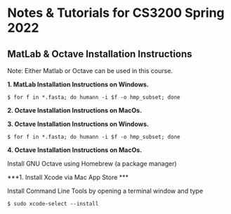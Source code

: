 # Notes & Tutorials for CS3200 Spring 2022


## MatLab & Octave Installation Instructions
Note: Either Matlab or Octave can be used in this course.

**1. MatLab Installation Instructions on Windows.**

<div class="language-markdown highlighter-rouge"><div class="highlight"><pre class="highlight"><code><span class="gh">$ for f in *.fasta; do humann -i $f -o hmp_subset; done</span>
</code></pre></div></div>

**2. Octave Installation Instructions on MacOs.**

**3. Octave Installation Instructions on Windows.**

<div class="language-markdown highlighter-rouge"><div class="highlight"><pre class="highlight"><code><span class="gh">$ for f in *.fasta; do humann -i $f -o hmp_subset; done</span>
</code></pre></div></div>

**4. Octave Installation Instructions on MacOs.**

Install GNU Octave using Homebrew (a package manager)

***1. Install Xcode via Mac App Store ***

Install Command Line Tools by opening a terminal window and type
<div class="language-markdown highlighter-rouge"><div class="highlight"><pre class="highlight"><code><span class="gh">$ sudo xcode-select --install</span>
</code></pre></div></div>

